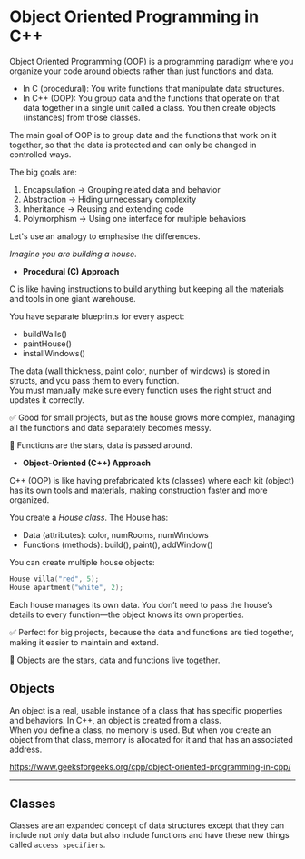 # Object Oriented Programming in C++

Object Oriented Programming (OOP) is a programming paradigm where you organize your code around objects rather than just functions and data.  

- In C (procedural): You write functions that manipulate data structures.
- In C++ (OOP): You group data and the functions that operate on that data together in a single unit called a class. You then create objects (instances) from those classes.

The main goal of OOP is to group data and the functions that work on it together, so that the data is protected and can only be changed in controlled ways.

The big goals are:
1) Encapsulation → Grouping related data and behavior
2) Abstraction → Hiding unnecessary complexity
3) Inheritance → Reusing and extending code
4) Polymorphism → Using one interface for multiple behaviors

Let's use an analogy to emphasise the differences.

*Imagine you are building a house*.

- **Procedural (C) Approach**

C is like having instructions to build anything but keeping all the materials and tools in one giant warehouse.

You have separate blueprints for every aspect:
- buildWalls()
- paintHouse()
- installWindows()

The data (wall thickness, paint color, number of windows) is stored in structs, and you pass them to every function.  
You must manually make sure every function uses the right struct and updates it correctly.  

✅ Good for small projects, but as the house grows more complex, managing all the functions and data separately becomes messy.  

📌  Functions are the stars, data is passed around.

- **Object-Oriented (C++) Approach**

C++ (OOP) is like having prefabricated kits (classes) where each kit (object) has its own tools and materials, making construction faster and more organized.

You create a *House class*.
The House has:
- Data (attributes): color, numRooms, numWindows
- Functions (methods): build(), paint(), addWindow()

You can create multiple house objects:
```cpp
House villa("red", 5);
House apartment("white", 2);
```

Each house manages its own data.
You don’t need to pass the house’s details to every function—the object knows its own properties.

✅ Perfect for big projects, because the data and functions are tied together, making it easier to maintain and extend.  

📌  Objects are the stars, data and functions live together.

## Objects
An object is a real, usable instance of a class that has specific properties and behaviors. In C++, an object is created from a class.  
When you define a class, no memory is used. But when you create an object from that class, memory is allocated for it and that has an associated address.   


https://www.geeksforgeeks.org/cpp/object-oriented-programming-in-cpp/  

---

## Classes

Classes are an expanded concept of data structures except that they can include not only data but also include functions and have these new things called `access specifiers`.  

